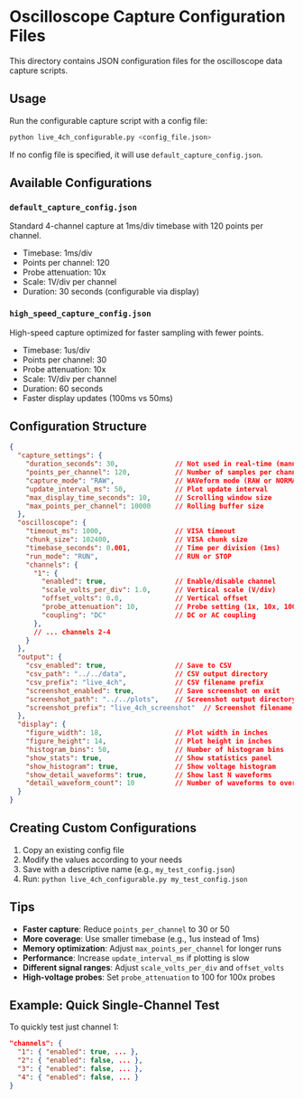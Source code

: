 # Oscilloscope Capture Configuration Files

This directory contains JSON configuration files for the oscilloscope data capture scripts.

## Usage

Run the configurable capture script with a config file:
```bash
python live_4ch_configurable.py <config_file.json>
```

If no config file is specified, it will use `default_capture_config.json`.

## Available Configurations

### `default_capture_config.json`
Standard 4-channel capture at 1ms/div timebase with 120 points per channel.
- Timebase: 1ms/div
- Points per channel: 120
- Probe attenuation: 10x
- Scale: 1V/div per channel
- Duration: 30 seconds (configurable via display)

### `high_speed_capture_config.json`
High-speed capture optimized for faster sampling with fewer points.
- Timebase: 1us/div
- Points per channel: 30
- Probe attenuation: 10x
- Scale: 1V/div per channel
- Duration: 60 seconds
- Faster display updates (100ms vs 50ms)

## Configuration Structure

```json
{
  "capture_settings": {
    "duration_seconds": 30,              // Not used in real-time (manual stop)
    "points_per_channel": 120,           // Number of samples per channel
    "capture_mode": "RAW",               // WAVeform mode (RAW or NORMAL)
    "update_interval_ms": 50,            // Plot update interval
    "max_display_time_seconds": 10,      // Scrolling window size
    "max_points_per_channel": 10000      // Rolling buffer size
  },
  "oscilloscope": {
    "timeout_ms": 1000,                  // VISA timeout
    "chunk_size": 102400,                // VISA chunk size
    "timebase_seconds": 0.001,           // Time per division (1ms)
    "run_mode": "RUN",                   // RUN or STOP
    "channels": {
      "1": {
        "enabled": true,                 // Enable/disable channel
        "scale_volts_per_div": 1.0,      // Vertical scale (V/div)
        "offset_volts": 0.0,             // Vertical offset
        "probe_attenuation": 10,         // Probe setting (1x, 10x, 100x)
        "coupling": "DC"                 // DC or AC coupling
      },
      // ... channels 2-4
    }
  },
  "output": {
    "csv_enabled": true,                 // Save to CSV
    "csv_path": "../../data",            // CSV output directory
    "csv_prefix": "live_4ch",            // CSV filename prefix
    "screenshot_enabled": true,          // Save screenshot on exit
    "screenshot_path": "../../plots",    // Screenshot output directory
    "screenshot_prefix": "live_4ch_screenshot"  // Screenshot filename prefix
  },
  "display": {
    "figure_width": 18,                  // Plot width in inches
    "figure_height": 14,                 // Plot height in inches
    "histogram_bins": 50,                // Number of histogram bins
    "show_stats": true,                  // Show statistics panel
    "show_histogram": true,              // Show voltage histogram
    "show_detail_waveforms": true,       // Show last N waveforms
    "detail_waveform_count": 10          // Number of waveforms to overlay
  }
}
```

## Creating Custom Configurations

1. Copy an existing config file
2. Modify the values according to your needs
3. Save with a descriptive name (e.g., `my_test_config.json`)
4. Run: `python live_4ch_configurable.py my_test_config.json`

## Tips

- **Faster capture**: Reduce `points_per_channel` to 30 or 50
- **More coverage**: Use smaller timebase (e.g., 1us instead of 1ms)
- **Memory optimization**: Adjust `max_points_per_channel` for longer runs
- **Performance**: Increase `update_interval_ms` if plotting is slow
- **Different signal ranges**: Adjust `scale_volts_per_div` and `offset_volts`
- **High-voltage probes**: Set `probe_attenuation` to 100 for 100x probes

## Example: Quick Single-Channel Test

To quickly test just channel 1:
```json
"channels": {
  "1": { "enabled": true, ... },
  "2": { "enabled": false, ... },
  "3": { "enabled": false, ... },
  "4": { "enabled": false, ... }
}
```
